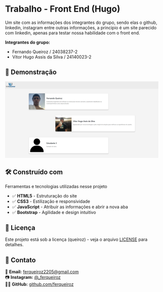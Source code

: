 # Trabalho - Front End (Hugo)

Um site com as informações dos integrantes do grupo, sendo elas o github, linkedin, instagram entre outras informações, a principio é um site parecido com linkedin, apenas para testar
nossa habilidade com o front end.

<b>Integrantes do grupo:</b>

- Fernando Queiroz / 24038237-2
- Vitor Hugo Assis da Silva / 24140023-2

## 🎥 Demonstração

<img src="Imagens/pagina.png">

## 🛠️ Construído com

Ferramentas e tecnologias utilizadas nesse projeto

- ✅ **HTML5** - Estruturação do site
- ✅ **CSS3** - Estilização e responsividade
- ✅ **JavaScript** - Atribuir as informações e abrir a nova aba
- ✅ **Bootstrap** - Agilidade e design intuitivo


## 📄 Licença

Este projeto está sob a licença (queiroz) - veja o arquivo [LICENSE](https://github.com/ferqueiroz/TRAB-front-end/blob/main/LICENSE) para detalhes.

## 📩 Contato  

📧 **Email:** [ferqueiroz2205@gmail.com](mailto:ferqueiroz2205@gmail.com)<br>
📷 **Instagram:** [@_ferqueiroz](https://instagram.com/_ferqueiroz)<br>
👨‍💻 **GitHub:** [github.com/ferqueiroz](https://github.com/ferqueiroz)

